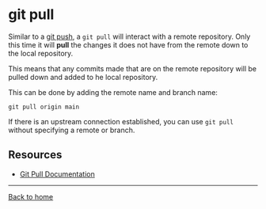 # git pull

Similar to a [git push](./Push.md), a `git pull` will interact with a remote repository.  Only this time it will **pull** the changes it does not have from the remote down to the local repository.

This means that any commits made that are on the remote repository will be pulled down and added to he local repository.

This can be done by adding the remote name and branch name: 
```
git pull origin main
```

If there is an upstream connection established, you can use `git pull` without specifying a remote or branch.

## Resources

- [Git Pull Documentation](https://git-scm.com/docs/git-pull)

---

[Back to home](../README.md)